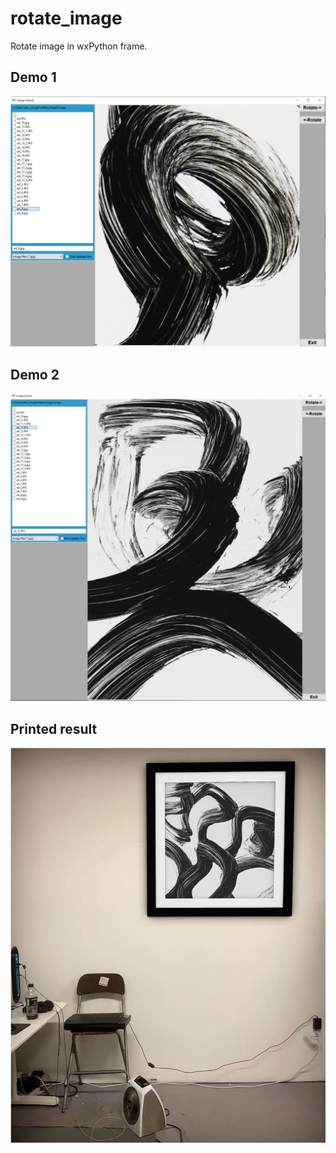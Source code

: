# rotate_image
Rotate image in wxPython frame.


## Demo 1
![Rotate](https://github.com/pydemo/rotate_image/blob/master/docs/images/rotate3.JPG?raw=true "Rotate")



## Demo 2
![Rotate](https://github.com/pydemo/rotate_image/blob/master/docs/images/rotate2.JPG?raw=true "Rotate")




## Printed result 
![Rotate](https://github.com/pydemo/rotate_image/blob/master/docs/images/result.JPG?raw=true "Rotate")


